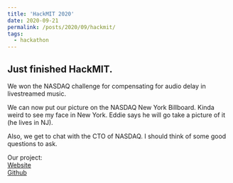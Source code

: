 ```yaml
---
title: 'HackMIT 2020'
date: 2020-09-21
permalink: /posts/2020/09/hackmit/
tags:
  - hackathon
---
```


## Just finished HackMIT. 

We won the NASDAQ challenge for compensating for audio delay in livestreamed music. 

We can now put our picture on the NASDAQ New York Billboard. Kinda weird to see my face in New York. Eddie says he will go take a picture of it (he lives in NJ).

Also, we get to chat with the CTO of NASDAQ. I should think of some good questions to ask.

Our project:  
[Website](http://rhythmic.live)  
[Github](https://github.com/rhythmic-live)
